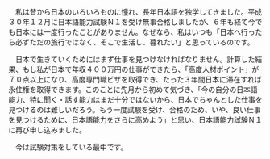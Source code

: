 　私は昔から日本のいろいろものに憧れ、長年日本語を独学してきました。平成３０年１２月に日本語能力試験Ｎ１を受け無事合格しましたが、６年も経て今でも日本には一度行ったことがありません。なぜなら、私はいつも「日本へ行ったら必ずただの旅行ではなく、そこで生活し、暮れたい」と思っているのです。


　日本で生きていくためにはまず仕事を見つけなければなりません。計算した結果、もし私が日本で年収４００万円の仕事ができたら、「高度人材ポイント」が７０点以上になり、高度専門職ビザを取得でき、たった３年間日本に滞在すれば永住権を取得できます。このことに先月から初めて気づき、「今の自分の日本語能力、特に聞く・話す能力はまだ十分ではないから、日本でちゃんとした仕事を見つけるのは難しいだろう。もう一度試験を受け、合格のため、いや、良い仕事を見つけるために、日本語能力をさらに高めよう」と思い、日本語能力試験Ｎ１に再び申し込みました。


　今は試験対策をしている最中です。
